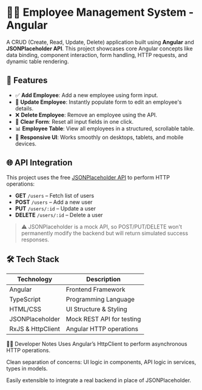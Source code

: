# 🧑‍💼 Employee Management System - Angular

A CRUD (Create, Read, Update, Delete) application built using **Angular** and **JSONPlaceholder API**. This project showcases core Angular concepts like data binding, component interaction, form handling, HTTP requests, and dynamic table rendering.

## 🚀 Features

- ✅ **Add Employee**: Add a new employee using form input.
- 🔁 **Update Employee**: Instantly populate form to edit an employee's details.
- ❌ **Delete Employee**: Remove an employee using the API.
- 🧹 **Clear Form**: Reset all input fields in one click.
- 📊 **Employee Table**: View all employees in a structured, scrollable table.
- 📱 **Responsive UI**: Works smoothly on desktops, tablets, and mobile devices.

## 🌐 API Integration

This project uses the free [JSONPlaceholder API](https://jsonplaceholder.typicode.com/users) to perform HTTP operations:

- **GET** `/users` – Fetch list of users
- **POST** `/users` – Add a new user
- **PUT** `/users/:id` – Update a user
- **DELETE** `/users/:id` – Delete a user

> ⚠️ JSONPlaceholder is a mock API, so POST/PUT/DELETE won't permanently modify the backend but will return simulated success responses.

## 🛠️ Tech Stack

| Technology     | Description                    |
|----------------|--------------------------------|
| Angular        | Frontend Framework             |
| TypeScript     | Programming Language           |
| HTML/CSS       | UI Structure & Styling         |
| JSONPlaceholder | Mock REST API for testing     |
| RxJS & HttpClient | Angular HTTP operations     |


🧑‍💻 Developer Notes
Uses Angular’s HttpClient to perform asynchronous HTTP operations.

Clean separation of concerns: UI logic in components, API logic in services, types in models.

Easily extensible to integrate a real backend in place of JSONPlaceholder.
